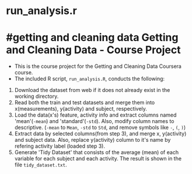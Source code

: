 # run_analysis.r
#getting and cleaning data
Getting and Cleaning Data - Course Project
==========================================

* This is the course project for the Getting and Cleaning Data Coursera course.
* The included R script, `run_analysis.R`, conducts the following:


1. Download the dataset from web if it does not already exist in the working directory.
2. Read both the train and test datasets and merge them into x(measurements), y(activity) and subject, respectively.
3. Load the data(x's) feature, activity info and extract columns named 'mean'(`-mean`) and 'standard'(`-std`).
   Also, modify column names to descriptive. (`-mean` to `Mean`, `-std` to `Std`, and remove symbols like `-`, `(`, `)`)
4. Extract data by selected columns(from step 3), and merge x, y(activity) and subject data.
   Also, replace y(activity) column to it's name by refering activity label (loaded step 3).
5. Generate 'Tidy Dataset' that consists of the average (mean) of each variable for each subject and each activity.
   The result is shown in the file `tidy_dataset.txt`.
